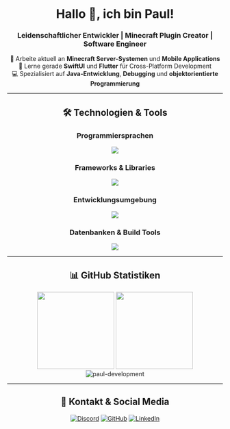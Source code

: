 <div align="center">
<h1>Hallo 👋, ich bin Paul!</h1>
<h3>Leidenschaftlicher Entwickler | Minecraft Plugin Creator | Software Engineer</h3>

<p>
🔭 Arbeite aktuell an <strong>Minecraft Server-Systemen</strong> und <strong>Mobile Applications</strong><br>
🌱 Lerne gerade <strong>SwiftUI</strong> und <strong>Flutter</strong> für Cross-Platform Development<br>
💻 Spezialisiert auf <strong>Java-Entwicklung</strong>, <strong>Debugging</strong> und <strong>objektorientierte Programmierung</strong><br>
</p>

</div>

---

<h2 align="center">🛠️ Technologien & Tools</h2>

<h3 align="center">Programmiersprachen</h3>
<p align="center">
  <img src="https://skillicons.dev/icons?i=java,kotlin,swift,dart,js,html,css" />
</p>

<h3 align="center">Frameworks & Libraries</h3>
<p align="center">
  <img src="https://skillicons.dev/icons?i=flutter,nodejs,apple,bootstrap" />
</p>

<h3 align="center">Entwicklungsumgebung</h3>
<p align="center">
  <img src="https://skillicons.dev/icons?i=vscode,idea,eclipse,git,github" />
</p>

<h3 align="center">Datenbanken & Build Tools</h3>
<p align="center">
  <img src="https://skillicons.dev/icons?i=mysql,maven,gradle,npm" />
</p>

---


<h2 align="center">📊 GitHub Statistiken</h2>

<div align="center">

<img height="180em" src="https://github-readme-stats.vercel.app/api?username=paul-development&show_icons=true&theme=tokyonight&include_all_commits=true&count_private=true&locale=de"/>

<img height="180em" src="https://github-readme-stats.vercel.app/api/top-langs/?username=paul-development&layout=compact&theme=tokyonight&locale=de"/>

</div>

<div align="center">

<img src="https://github-readme-streak-stats.herokuapp.com/?user=paul-development&theme=tokyonight&locale=de" alt="paul-development" />

</div>

---

<h2 align="center">🤝 Kontakt & Social Media</h2>

<div align="center">

[![Discord](https://img.shields.io/badge/Discord-%237289DA.svg?style=for-the-badge&logo=discord&logoColor=white)](https://discord.com/users/472788113501061141)
[![GitHub](https://img.shields.io/badge/GitHub-%23121011.svg?style=for-the-badge&logo=github&logoColor=white)](https://github.com/paul-development)
[![LinkedIn](https://img.shields.io/badge/LinkedIn-%230077B5.svg?style=for-the-badge&logo=linkedin&logoColor=white)](DEIN-LINKEDIN-PROFIL)

</div>

